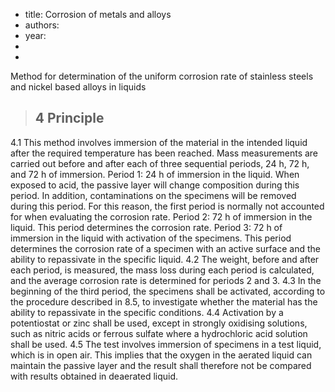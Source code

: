 - title: Corrosion of metals and alloys
- authors: 
- year: 
- 
- 

Method for determination of the uniform corrosion rate of stainless steels and nickel based alloys in liquids

>## 4 Principle
 4.1 This method involves immersion of the material in the intended liquid after the required temperature has been reached. Mass measurements are carried out before and after each of three sequential periods, 24 h, 72 h, and 72 h of immersion.
 Period 1: 24 h of immersion in the liquid. When exposed to acid, the passive layer will change composition during this period. In addition, contaminations on the specimens will be removed during this period. For this reason, the first period is normally not accounted for when evaluating the corrosion rate.
 Period 2: 72 h of immersion in the liquid. This period determines the corrosion rate.
 Period 3: 72 h of immersion in the liquid with activation of the specimens. This period determines the corrosion rate of a specimen with an active surface and the ability to repassivate in the specific liquid. 
 4.2 The weight, before and after each period, is measured, the mass loss during each period is calculated, and the average corrosion rate is determined for periods 2 and 3.
 4.3 In the beginning of the third period, the specimens shall be activated, according to the procedure described in 8.5, to investigate whether the material has the ability to repassivate in the specific conditions.
 4.4 Activation by a potentiostat or zinc shall be used, except in strongly oxidising solutions, such as nitric acids or ferrous sulfate where a hydrochloric acid solution shall be used.
 4.5 The test involves immersion of specimens in a test liquid, which is in open air. This implies that the oxygen in the aerated liquid can maintain the passive layer and the result shall therefore not be compared with results obtained in deaerated liquid.